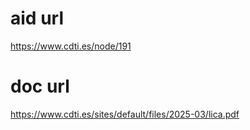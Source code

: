 # aid url
https://www.cdti.es/node/191

# doc url
https://www.cdti.es/sites/default/files/2025-03/lica.pdf
        